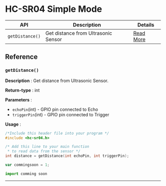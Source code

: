 # HC-SR04 Simple Mode 

| **API** | **Description** | **Details** |
| ------ | ------ | ------ |
| `getDistance()`| Get distance from Ultrasonic Sensor | [Read More](#getdistance ) |

## Reference 

### `getDistance()` 

**Description** :  Get distance from Ultrasonic Sensor.

**Return-type** : int

**Parameters** :

*  `echoPin`(int) - GPIO pin connected to Echo  
*  `triggerPin`(int) -  GPIO pin connected to Trigger

**Usage** : 
<!--DOCUSAURUS_CODE_TABS-->
<!--C-->
```c
/*Include this header file into your program */
#include <hc-sr04.h>

/* Add this line to your main function 
 * to read data from the sensor */
int distance = getDistance(int echoPin, int triggerPin);

```
<!--JavaScript-->
```js
var commingsoon = 1;
```

<!--Python-->
```py
import comming soon 
```
<!--END_DOCUSAURUS_CODE_TABS--> 

---

